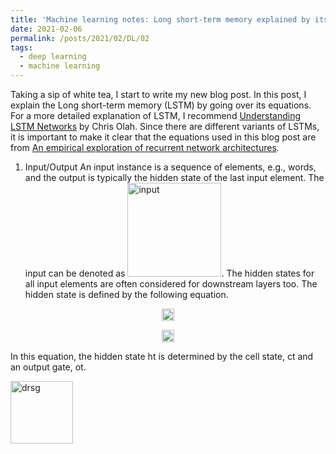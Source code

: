```yaml
---
title: 'Machine learning notes: Long short-term memory explained by its equations'
date: 2021-02-06
permalink: /posts/2021/02/DL/02
tags:
  - deep learning
  - machine learning
---
```


Taking a sip of white tea, I start to write my new blog post. In this post, I explain the Long short-term memory (LSTM) by going over its equations. For a more detailed explanation of LSTM, I recommend [Understanding LSTM Networks](https://colah.github.io/posts/2015-08-Understanding-LSTMs/) by Chris Olah. Since there are different variants of LSTMs, it is important to make it clear that the equations used in this blog post are from [An empirical exploration of recurrent network architectures](http://proceedings.mlr.press/v37/jozefowicz15.pdf).

1. Input/Output
An input instance is a sequence of elements, e.g., words, and the output is typically the hidden state of the last input element. The input can be denoted as <img src="https://z2e2.github.io/images/lstm_input.png" width="150" alt="input">. The hidden states for all input elements are often considered for downstream layers too. The hidden state is defined by the following equation.

<p align="center">
  <img src="https://z2e2.github.io/images//lstm_ht.png" height="20" alt="ht">
</p>

<p align="center">
  <img src="https://z2e2.github.io/images//lstm_ot.png" height="20" alt="ht">
</p>

In this equation, the hidden state ht is determined by the cell state, ct and an output gate, ot.


<img class="alignnone  wp-image-577" alt="drsg" src="https://z2e2.github.io/images/square_activation.png" width="100" height="100"/>

